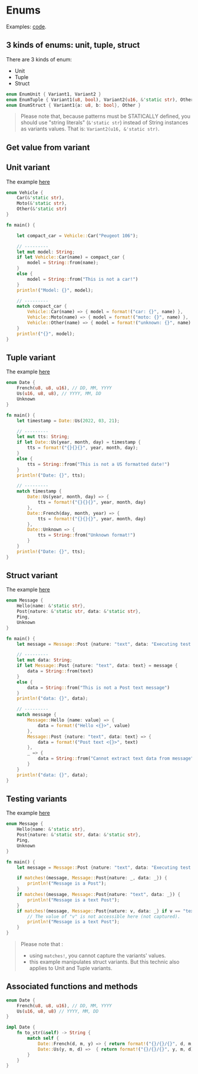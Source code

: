 # Enums

Examples: [code](src/enums.rs).

## 3 kinds of enums: unit, tuple, struct

There are 3 kinds of enum:

* Unit
* Tuple
* Struct

```rust
enum EnumUnit { Variant1, Variant2 }
enum EnumTuple { Variant1(u8, bool), Variant2(u16, &'static str), Other }
enum EnumStruct { Variant1{a: u8, b: bool}, Other }
```

> Please note that, because patterns must be STATICALLY defined, you should use "string literals"
> (`&'static str`) instead of String instances as variants values. That is: `Variant2(u16, &'static str)`.

## Get value from variant

## Unit variant

The example [here](src/enum1.rs)

```rust
enum Vehicle {
    Car(&'static str),
    Moto(&'static str),
    Other(&'static str)
}

fn main() {

    let compact_car = Vehicle::Car("Peugeot 106");

    // ---------
    let mut model: String;
    if let Vehicle::Car(name) = compact_car {
        model = String::from(name);
    }
    else {
        model = String::from("This is not a car!")
    }
    println!("Model: {}", model);

    // ---------
    match compact_car {
        Vehicle::Car(name) => { model = format!("car: {}", name) },
        Vehicle::Moto(name) => { model = format!("moto: {}", name) },
        Vehicle::Other(name) => { model = format!("unknown: {}", name) }
    }
    println!("{}", model);
}
```

## Tuple variant

The example [here](src/enum2.rs)

```rust
enum Date {
    French(u8, u8, u16), // DD, MM, YYYY
    Us(u16, u8, u8), // YYYY, MM, DD
    Unknown
}

fn main() {
    let timestamp = Date::Us(2022, 03, 21);

    // ---------
    let mut tts: String;
    if let Date::Us(year, month, day) = timestamp {
        tts = format!("{}{}{}", year, month, day);
    }
    else {
        tts = String::from("This is not a US formatted date!")
    }
    println!("Date: {}", tts);

    // ---------
    match timestamp {
        Date::Us(year, month, day) => {
            tts = format!("{}{}{}", year, month, day)
        },
        Date::French(day, month, year) => {
            tts = format!("{}{}{}", year, month, day)
        },
        Date::Unknown => {
            tts = String::from("Unknown format!")
        }
    }
    println!("Date: {}", tts);
}
```

## Struct variant

The example [here](src/enum3.rs)

```rust
enum Message {
    Hello{name: &'static str},
    Post{nature: &'static str, data: &'static str},
    Ping,
    Unknown
}

fn main() {
    let message = Message::Post {nature: "text", data: "Executing test #1"};

    // ---------
    let mut data: String;
    if let Message::Post {nature: "text", data: text} = message {
        data = String::from(text)
    }
    else {
        data = String::from("This is not a Post text message")
    }
    println!("data: {}", data);

    // ---------
    match message {
        Message::Hello {name: value} => {
            data = format!("Hello <{}>", value)
        },
        Message::Post {nature: "text", data: text} => {
            data = format!("Post text <{}>", text)
        },
        _ => {
            data = String::from("Cannot extract text data from message")
        }
    }
    println!("data: {}", data);
}
```

## Testing variants

The example [here](src/enum4.rs)

```rust
enum Message {
    Hello{name: &'static str},
    Post{nature: &'static str, data: &'static str},
    Ping,
    Unknown
}

fn main() {
    let message = Message::Post {nature: "text", data: "Executing test #1"};

    if matches!(message, Message::Post{nature: _, data: _}) {
        println!("Message is a Post");
    }
    if matches!(message, Message::Post{nature: "text", data: _}) {
        println!("Message is a text Post");
    }
    if matches!(message, Message::Post{nature: v, data: _} if v == "text") {
        // The value of "v" is not accessible here (not captured).
        println!("Message is a text Post");
    }
}
```

> Please note that :
> 
> * using `matches!`, you cannot capture the variants' values.
> * this example manipulates struct variants. But this technic also applies to Unit and Tuple variants.

## Associated functions and methods

```rust
enum Date {
    French(u8, u8, u16), // DD, MM, YYYY
    Us(u16, u8, u8) // YYYY, MM, DD
}

impl Date {
    fn to_str(&self) -> String {
        match self {
            Date::French(d, m, y) => { return format!("{}/{}/{}", d, m, y) }
            Date::Us(y, m, d) =>  { return format!("{}/{}/{}", y, m, d) }
        }
    }
}
```
